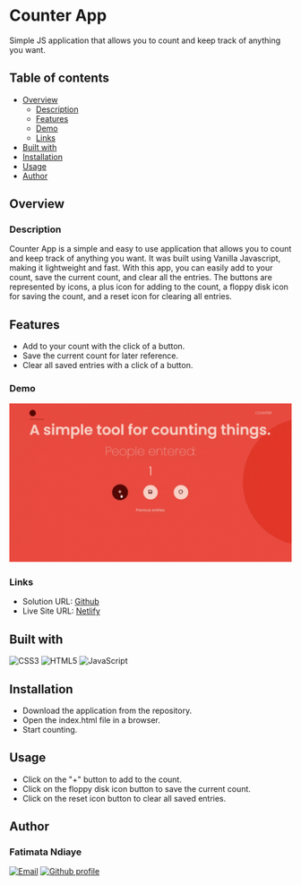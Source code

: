 # Counter App

Simple JS application that allows you to count and keep track of anything you want.

## Table of contents

- [Overview](#overview)
  - [Description](#description)
  - [Features](#features)
  - [Demo](#demo)
  - [Links](#links)
- [Built with](#built-with)
- [Installation](#installation)
- [Usage](#usage)
- [Author](#author)

## Overview

### Description

Counter App is a simple and easy to use application that allows you to count and keep track of anything you want. It was built using Vanilla Javascript, making it lightweight and fast. With this app, you can easily add  to your count, save the current count, and clear all the entries.
The buttons are represented by icons, a plus icon for adding to the count, a floppy disk icon for saving the count, and a reset icon for clearing all entries.

## Features

- Add to your count with the click of a button.
- Save the current count for later reference.
- Clear all saved entries with a click of a button.

### Demo

![Demo](demo.gif)

### Links

- Solution URL: [Github](https://github.com/fatima-xs/counter-app)
- Live Site URL: [Netlify](https://counter-app-fatima.netlify.app/)

## Built with

![CSS3](https://img.shields.io/badge/css3-%231572B6.svg?style=flat&logo=css3&logoColor=white)
![HTML5](https://img.shields.io/badge/html5-%23E34F26.svg?style=flat&logo=html5&logoColor=white)
![JavaScript](https://img.shields.io/badge/javascript-%23323330.svg?style=flat&logo=javascript&logoColor=%23F7DF1E)

## Installation

- Download the application from the repository.
- Open the index.html file in a browser.
- Start counting.

## Usage

- Click on the "+" button to add to the count.
- Click on the floppy disk icon button to save the current count.
- Click on the reset icon button to clear all saved entries.

## Author

### Fatimata Ndiaye

[![Email](https://img.shields.io/badge/-Gmail-c14438?style=flat&logo=Gmail&logoColor=white)](mailto:fatimanndiaye@gmail.com)
[![Github profile](https://img.shields.io/badge/-Github-343a40?style=flat&logo=github&logoColor=white)](https://github.com/fatima-xs)
